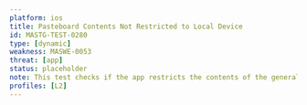 ```yaml
---
platform: ios
title: Pasteboard Contents Not Restricted to Local Device
id: MASTG-TEST-0280
type: [dynamic]
weakness: MASWE-0053
threat: [app]
status: placeholder
note: This test checks if the app restricts the contents of the general pasteboard to the local device by using the `UIPasteboard.setItems(_:options:)` method with the `UIPasteboard.OptionsKey.localOnly` option.
profiles: [L2]
---
```

